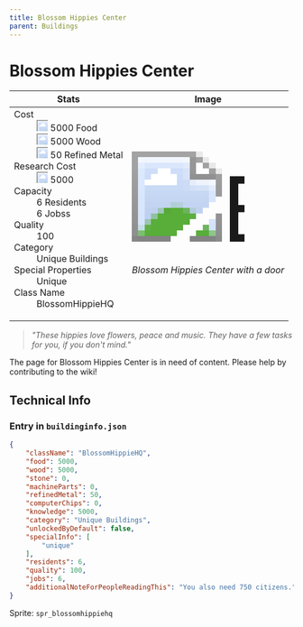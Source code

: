 ```yaml
---
title: Blossom Hippies Center
parent: Buildings
---
```

# Blossom Hippies Center

[//]: # (Pre-generated content)
<table><thead><tr><th>Stats</th><th>Image</th></tr></thead><tbody><tr><td><dl><dt>Cost</dt><dd><div class="resource-icon"><img style="object-position: -1009px -533px;" src="https://tfe2-wiki.github.io/assets/sprites.png"></div> 5000 Food<br><div class="resource-icon"><img style="object-position: -637px -751px;" src="https://tfe2-wiki.github.io/assets/sprites.png"></div> 5000 Wood<br><div class="resource-icon"><img style="object-position: -795px -775px;" src="https://tfe2-wiki.github.io/assets/sprites.png"></div> 50 Refined Metal</dd><dt>Research Cost</dt><dd><div class="resource-icon"><img style="object-position: -268px -522px;" src="https://tfe2-wiki.github.io/assets/sprites.png"></div> 5000</dd><dt>Capacity</dt><dd>6 Residents<br>6 Jobss</dd><dt>Quality</dt><dd>100</dd><dt>Category</dt><dd>Unique Buildings</dd><dt>Special Properties</dt><dd>Unique</dd><dt>Class Name</dt><dd>BlossomHippieHQ</dd></dl></td><td><style>.building-image {width: 200px;height: 200px;overflow: hidden;position: relative;}.building-image img {image-rendering: pixelated;object-fit: none;transform: scale(10);transform-origin: left top;position: absolute;left: 0;top: 0;}.resource-image {width: 200px;height: 200px;overflow: hidden;position: relative;}.resource-image img {image-rendering: pixelated;object-fit: none;transform: scale(20);transform-origin: left top;position: absolute;left: 0;top: 0;}.building-icon {width: 20px;height: 20px;overflow: hidden;position: relative;display: inline-block;}.building-icon img {image-rendering: pixelated;object-fit: none;transform: scale(1);transform-origin: left top;position: absolute;left: 0;top: 0;}.resource-icon {width: 20px;height: 20px;overflow: hidden;position: relative;display: inline-block;}.resource-icon img {image-rendering: pixelated;object-fit: none;transform: scale(2);transform-origin: left top;position: absolute;left: 0;top: 0;}</style><div class="building-image"><img style="object-position: -114px -844px;" src="https://tfe2-wiki.github.io/assets/sprites.png" alt="Blossom Hippies Center Back"><img style="object-position: -92px -844px;" src="https://tfe2-wiki.github.io/assets/sprites.png" alt="Blossom Hippies Center"></div><i>Blossom Hippies Center with a door</i></td></tr></tbody></table><blockquote><i>"These hippies love flowers, peace and music. They have a few tasks for you, if you don't mind."</i></blockquote>

The page for Blossom Hippies Center is in need of content. Please help by contributing to the wiki!

## Technical Info
### Entry in `buildinginfo.json`

```json
{
    "className": "BlossomHippieHQ",
    "food": 5000,
    "wood": 5000,
    "stone": 0,
    "machineParts": 0,
    "refinedMetal": 50,
    "computerChips": 0,
    "knowledge": 5000,
    "category": "Unique Buildings",
    "unlockedByDefault": false,
    "specialInfo": [
        "unique"
    ],
    "residents": 6,
    "quality": 100,
    "jobs": 6,
    "additionalNoteForPeopleReadingThis": "You also need 750 citizens."
}
```

Sprite: `spr_blossomhippiehq`


